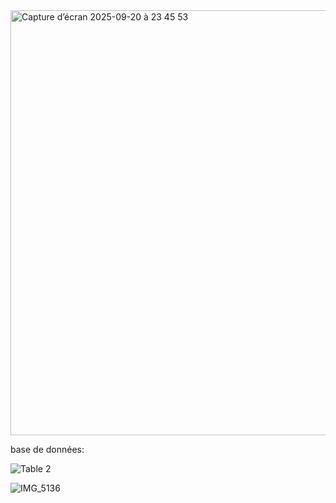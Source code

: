 
<img width="1236" height="680" alt="Capture d’écran 2025-09-20 à 23 45 53" src="https://github.com/user-attachments/assets/25480617-3299-4c24-ac99-97f88eaafbda" />

base de données:



![Table 2](https://github.com/user-attachments/assets/0521243f-fccc-41bd-bedb-ba35fe903bf9)

![IMG_5136](https://github.com/user-attachments/assets/56edc383-428a-4e7f-812d-5fdc23c844e3)
